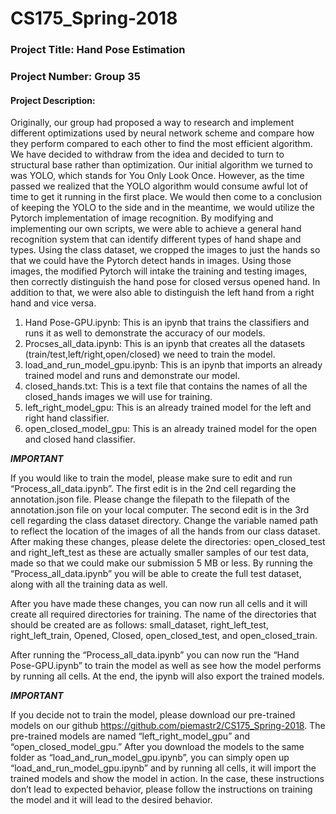 # CS175_Spring-2018
### Project Title: Hand Pose Estimation
### Project Number: Group 35

#### Project Description:
Originally, our group had proposed a way to research and implement different optimizations used by neural network scheme and compare how they perform compared to each other to find the most efficient algorithm. We have decided to withdraw from the idea and decided to turn to structural base rather than optimization. Our initial algorithm we turned to was YOLO, which stands for You Only Look Once. However, as the time passed we realized that the YOLO algorithm would consume awful lot of time to get it running in the first place. We would then come to a conclusion of keeping the YOLO to the side and in the meantime, we would utilize the Pytorch implementation of image recognition. By modifying and implementing our own scripts, we were able to achieve a general hand recognition system that can identify different types of hand shape and types. Using the class dataset, we cropped the images to just the hands so that we could have the Pytorch detect hands in images. Using those images, the modified Pytorch will intake the training and testing images, then correctly distinguish the hand pose for closed versus opened hand. In addition to that, we were also able to distinguish the left hand from a right hand and vice versa.

1) Hand Pose-GPU.ipynb: This is an ipynb that trains the classifiers and runs it as well to demonstrate the accuracy of our models.
2) Procses_all_data.ipynb: This is an ipynb that creates all the datasets (train/test,left/right,open/closed) we need to train the model.
3) load_and_run_model_gpu.ipynb: This is an ipynb that imports an already trained model and runs and demonstrate our model.
4) closed_hands.txt: This is a text file that contains the names of all the closed_hands images we will use for training.
5) left_right_model_gpu: This is an already trained model for the left and right hand classifier.
6) open_closed_model_gpu: This is an already trained model for the open and closed hand classifier.

***IMPORTANT***

If you would like to train the model, please make sure to edit and run “Process_all_data.ipynb”.  The first edit is in the 2nd cell regarding the annotation.json file.  Please change the filepath to the filepath of the annotation.json file on your local computer.  The second edit is in the 3rd cell regarding the class dataset directory.  Change the variable named path to reflect the location of the images of all the hands from our class dataset.  After making these changes, please delete the directories: open_closed_test and right_left_test as these are actually smaller samples of our test data, made so that we could make our submission 5 MB or less.  By running the “Process_all_data.ipynb” you will be able to create the full test dataset, along with all the training data as well.

After you have made these changes, you can now run all cells and it will create all required directories for training.  The name of the directories that should be created are as follows: small_dataset, right_left_test, right_left_train, Opened, Closed, open_closed_test, and open_closed_train.

After running the “Process_all_data.ipynb” you can now run the “Hand Pose-GPU.ipynb” to train the model as well as see how the model performs by running all cells.  At the end, the ipynb will also export the trained models.

***IMPORTANT***

If you decide not to train the model, please download our pre-trained models on our github <https://github.com/piemastr2/CS175_Spring-2018>.  The pre-trained models are named “left_right_model_gpu” and “open_closed_model_gpu.” After you download the models to the same folder as “load_and_run_model_gpu.ipynb”, you can simply open up “load_and_run_model_gpu.ipynb” and by running all cells, it will import the trained models and show the model in action.  In the case, these instructions don’t lead to expected behavior, please follow the instructions on training the model and it will lead to the desired behavior.


